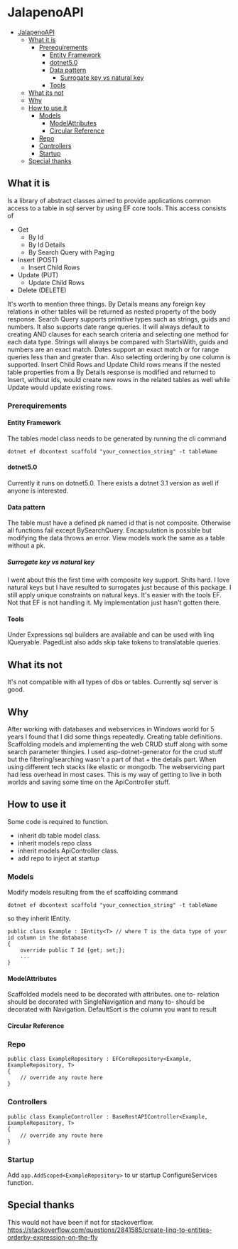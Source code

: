 # JalapenoAPI

- [JalapenoAPI](#jalapenoapi)
  - [What it is](#what-it-is)
    - [Prerequirements](#prerequirements)
      - [Entity Framework](#entity-framework)
      - [dotnet5.0](#dotnet50)
      - [Data pattern](#data-pattern)
        - [Surrogate key vs natural key](#surrogate-key-vs-natural-key)
      - [Tools](#tools)
  - [What its not](#what-its-not)
  - [Why](#why)
  - [How to use it](#how-to-use-it)
    - [Models](#models)
      - [ModelAttributes](#modelattributes)
      - [Circular Reference](#circular-reference)
    - [Repo](#repo)
    - [Controllers](#controllers)
    - [Startup](#startup)
  - [Special thanks](#special-thanks)
  
## What it is

Is a library of abstract classes aimed to provide applications 
common access to a table in sql server by using EF core tools.
This access consists of 

- Get
  - By Id
  - By Id Details 
  - By Search Query with Paging
- Insert (POST)
  - Insert Child Rows
- Update (PUT)
  - Update Child Rows
- Delete (DELETE)

It's worth to mention three things. By Details means any foreign key relations 
in other tables will be returned as nested property of the body response.
Search Query supports primitive types such as strings, guids and numbers. It also 
supports date range queries. It will always default to creating AND clauses for
each search criteria and selecting one method for each data type. Strings will 
always be compared with StartsWith, guids and numbers are an exact match. Dates
support an exact match or for range queries less than and greater than. Also
selecting ordering by one column is supported. Insert Child Rows and Update Child 
rows means if the nested table properties from a By Details response is modified 
and returned to Insert, without ids, would create new rows in the related tables 
as well while Update would update existing rows.  

### Prerequirements
#### Entity Framework
The tables model class needs to be generated by running the cli command 
```
dotnet ef dbcontext scaffold "your_connection_string" -t tableName
```
#### dotnet5.0

Currently it runs on dotnet5.0. There exists a dotnet 3.1 version as well if anyone
is interested. 

#### Data pattern

The table must have a defined pk named id that is not composite. 
Otherwise all functions fail except BySearchQuery.
Encapsulation is possible but modifying the data throws an error.
View models work the same as a table without a pk.

##### Surrogate key vs natural key

I went about this the first time with composite key support. Shits hard. I love natural keys but
I have resulted to surrogates just because of this package. I still apply unique constraints on
natural keys. It's easier with the tools EF. Not that EF is not handling it. My implementation 
just hasn't gotten there.  

#### Tools

Under Expressions sql builders are available and can be used with linq IQueryable. 
PagedList also adds skip take tokens to translatable queries. 

## What its not

It's not compatible with all types of dbs or tables. Currently sql server is good.

## Why

After working with databases and webservices in Windows world for 5 years I found that I did some things
repeatedly. Creating table definitions. Scaffolding models and implementing the web CRUD stuff
along with some search parameter thingies. I used asp-dotnet-generator for the crud stuff but
the filtering/searching wasn't a part of that + the details part. When using different tech stacks
like elastic or mongodb. The webservicing part had less overhead in most cases. This is my way
of getting to live in both worlds and saving some time on the ApiController stuff. 

## How to use it

Some code is required to function.

- inherit db table model class.
- inherit models repo class
- inherit models ApiController class.
- add repo to inject at startup

### Models

Modify models resulting from the ef scaffolding command
```
dotnet ef dbcontext scaffold "your_connection_string" -t tableName
```

so they inherit IEntity. 

```
public class Example : IEntity<T> // where T is the data type of your id column in the database
{
    override public T Id {get; set;};
    ...
} 
```

#### ModelAttributes

Scaffolded models need to be decorated with attributes. one to- relation should be decorated with SingleNavigation and many to- should be decorated with Navigation.
DefaultSort is the column you want to result 

#### Circular Reference



### Repo

```
public class ExampleRepository : EFCoreRepository<Example, ExampleRepository, T> 
{
    // override any route here
}

```

### Controllers

```
public class ExampleController : BaseRestAPIController<Example, ExampleRepository, T> 
{
    // override any route here
}
```

### Startup

Add `app.AddScoped<ExampleRepository>` to ur startup ConfigureServices function.

## Special thanks

This would not have been if not for stackoverflow. 
https://stackoverflow.com/questions/2841585/create-linq-to-entities-orderby-expression-on-the-fly